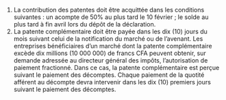 1) La contribution des patentes doit être acquittée dans les conditions
suivantes :
un acompte de 50% au plus tard le 10 février ;
le solde au plus tard à fin avril lors du dépôt de la déclaration.
2) La patente complémentaire doit être payée dans les dix (10) jours du mois suivant
celui de la notification du marché ou de l’avenant.
Les entreprises bénéficiaires d’un marché dont la patente complémentaire excède dix millions (10 000 000) de francs CFA peuvent obtenir, sur demande adressée au directeur général des impôts, l’autorisation de paiement fractionné.
Dans  ce  cas,  la  patente  complémentaire  est  perçue  suivant  le  paiement  des décomptes. Chaque paiement de la quotité afférent au décompte devra intervenir dans les dix (10) premiers jours suivant le paiement des décomptes.